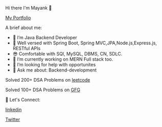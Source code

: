 Hi there  I'm Mayank 👨
<!-- 
**Mayankmishra110/Mayankmishra110** is a ✨ _special_ ✨ repository because its `README.md` (this file) appears on your GitHub profile.
 -->
[My Portfolio](https://mayankcseportfolio.netlify.app/)

A brief about me:
- 🔭 I’m Java Backend Developer
- 🔭 Well versed with Spring Boot, Spring MVC,JPA,Node.js,Express.js, RESTful APIs
- 😎 Comfortable with SQl, MySQL, DBMS, CN, SDLC.
- 🌱 I’m currently working on MERN Full stack too.
- 🤔 I’m looking for help with opportunites
- 💬 Ask me about: Backend-development 

Solved 200+ DSA Problems on [leetcode](https://leetcode.com/Mayank110/)

Solved 100+ DSA Problems on [GFG](https://auth.geeksforgeeks.org/user/kmmay15/)

🔗 Let's Connect:

[linkedin](https://www.linkedin.com/in/mayankmishracse/)

[Twitter](https://twitter.com/mayankkrmishra0)
‍

